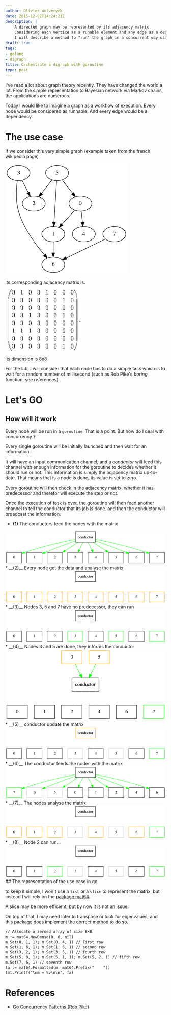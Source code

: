 ```yaml
---
author: Olivier Wulveryck
date: 2015-12-02T14:24:21Z
description: |
    A directed graph may be represented by its adjacency matrix.
    Considering each vertice as a runable element and any edge as a dependency,
    I will describe a method to "run" the graph in a concurrent way using goalang's goroutine
draft: true
tags:
- golang
- digraph
title: Orchestrate a digraph with goroutine
type: post
---
```


I've read a lot about graph theory recently.
They have changed the world a lot. From the simple representation to Bayesian network via Markov chains, the applications are numerous.

Today I would like to imagine a graph as a workflow of execution. Every node would be considered as runnable. And every  edge would be a dependency.

# The use case 
If we consider this very simple graph (example taken from the french wikipedia page)

<img class="img-responsive" src="/assets/images/digraph1.png" alt="digraph example"/>

its corresponding adjacency matrix is:

 <img class="img-responsive" src="/assets/images/matrix1.png" alt="Adjacency matrix"/>

its dimension is 8x8

For the lab, I will consider that each node has to do a simple task which is to wait for a random number of millisecond (such as Rob Pike's _boring_ function, see references)

# Let's GO

## How will it work

Every node will be run in a `goroutine`. That is a point. But how do I deal with concurrency ?

Every single goroutine will be initially launched and then wait for an information.

It will have an input communication channel, and a _conductor_ will feed this channel with enough information for the goroutine to decides whether it should run or not. 
This information is simply the adjacency matrix up-to-date. That means that is a node is done, its value is set to zero.

Every goroutine will then check in the adjacency matrix, whether it has predecessor and therefor will execute the step or not.

Once the execution of task is over, the goroutine will then feed another channel to tell the conductor that its job is done. and then the conductor will broadcast the information.

* __(1)__ The conductors feed the nodes with the matrix
<img class="img-responsive" src="/assets/images/digraph_step1.png" alt="digraph example"/> 
* __(2)__ Every node get the data and analyse the matrix
<img class="img-responsive" src="/assets/images/digraph_step2.png" alt="digraph example"/> 
* __(3)__ Nodes 3, 5 and 7 have no predecessor, they can run
<img class="img-responsive" src="/assets/images/digraph_step3.png" alt="digraph example"/> 
* __(4)__ Nodes 3 and 5 are done, they informs the conductor
<img class="img-responsive" src="/assets/images/digraph_step4.png" alt="digraph example"/> 
* __(5)__ conductor update the matrix
<img class="img-responsive" src="/assets/images/digraph_step5.png" alt="digraph example"/> 
* __(6)__ The conductor feeds the nodes with the matrix
<img class="img-responsive" src="/assets/images/digraph_step6.png" alt="digraph example"/> 
* __(7)__ The nodes analyse the matrix
<img class="img-responsive" src="/assets/images/digraph_step7.png" alt="digraph example"/> 
* __(8)__ Node 2 can run...
<img class="img-responsive" src="/assets/images/digraph_step8.png" alt="digraph example"/> 
## The representation of the use case in go

to keep it simple, I won't use a `list` or a `slice` to represent the matrix, but instead I will rely on the [package mat64](https://godoc.org/github.com/gonum/matrix/mat64).

A slice may be more efficient, but by now it is not an issue. 

On top of that, I may need later to transpose or look for eigenvalues, and this package does implement the correct method to do so.

```golang
// Allocate a zeroed array of size 8×8
m := mat64.NewDense(8, 8, nil)
m.Set(0, 1, 1); m.Set(0, 4, 1) // First row
m.Set(1, 6, 1); m.Set(1, 6, 1) // second row
m.Set(3, 2, 1); m.Set(3, 6, 1) // fourth row
m.Set(5, 0, 1); m.Set(5, 1, 1); m.Set(5, 2, 1) // fifth row
m.Set(7, 6, 1) // seventh row
fa := mat64.Formatted(m, mat64.Prefix("    "))
fmt.Printf("\nm = %v\n\n", fa)
```


# References

* [Go Concurrency Patterns (Rob Pike)](https://talks.golang.org/2012/concurrency.slide)
